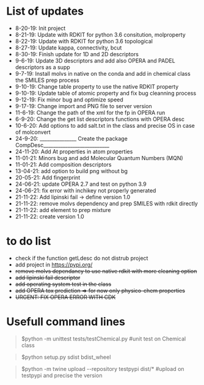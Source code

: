 # List of updates
- 8-20-19: Init project
- 8-21-19: Update with RDKIT for python 3.6 consitution, molproperty
- 8-22-19: Update with RDKIT for python 3.6 topological
- 8-27-19: Update kappa, connectivity, bcut
- 8-30-19: Finish update for 1D and 2D descriptors
- 9-6-19: Update 3D descriptors and add also OPERA and PADEL descriptors as a supp
- 9-7-19: Install molvs in native on the conda and add in chemical class the SMILES prep process
- 9-10-19: Change table property to use the native RDKIT property
- 9-10-19: Update table of atomic property and fix bug cleanning process
- 9-12-19: Fix minor bug and optimize speed
- 9-17-19: Change import and PNG file to server version
- 11-6-19: Change the path of the xml for the fp in OPERA run
- 6-9-20: Change the get list descriptors functions with OPERA desc
- 10-6-20: Add options to add salt.txt in the class and precise OS in case of molconvert
- 24-9-20: _______________ Create the package CompDesc___________________________
- 24-11-20: Add At properties in atom properties
- 11-01-21: Minors bug and add Molecular Quantum Numbers (MQN)
- 11-01-21: Add composition descriptors
- 13-04-21: add option to build png without bg
- 20-05-21: Add fingerprint
- 24-06-21: update OPERA 2.7 and test on python 3.9
- 24-06-21: fix error with inchikey not properly generated 
- 21-11-22: Add lipinski fail -> define version 1.0
- 21-11-22: remove molvs dependency and prep SMILES with rdkit directly
- 21-11-22: add element to prep mixture
- 21-11-22: create version 1.0

# to do list
- check if the function getLdesc do not distrub project 
- add project in https://pypi.org/
- ~~remove molvs dependancy to use native rdkit with more cleaning option~~
- ~~add lipinski fail descriptor~~
- ~~add operating system test in the class~~
- ~~add OPERA tox prediction => for now only physico-chem properties~~
- ~~URGENT: FIX OPERA ERROR WITH CDK~~


# Usefull command lines
> $python -m unittest tests/testChemical.py #unit test on Chemical class

> $python setup.py sdist bdist_wheel

> $python -m twine upload --repository testpypi dist/* #upload on testpypi and precise the version